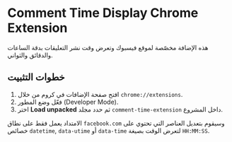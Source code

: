 # Comment Time Display Chrome Extension

هذه الإضافة مخصّصة لموقع فيسبوك وتعرض وقت نشر التعليقات بدقة الساعات والدقائق والثواني.

## خطوات التثبيت
1. افتح صفحة الإضافات في كروم من خلال `chrome://extensions`.
2. فعّل وضع المطور (Developer Mode).
3. اختر **Load unpacked** ثم حدد مجلد `comment-time-extension` داخل المشروع.

الامتداد يعمل فقط على نطاق `facebook.com` وسيقوم بتعديل العناصر التي تحتوي على خصائص `datetime`, `data-utime` أو `data-time` لتعرض الوقت بصيغة `HH:MM:SS`.
